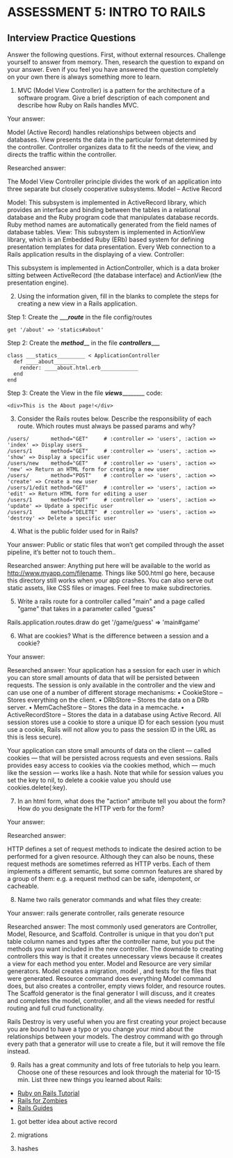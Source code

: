 # ASSESSMENT 5: INTRO TO RAILS
## Interview Practice Questions

Answer the following questions. First, without external resources. Challenge yourself to answer from memory. Then, research the question to expand on your answer. Even if you feel you have answered the question completely on your own there is always something more to learn.

1. MVC (Model View Controller) is a pattern for the architecture of a software program. Give a brief description of each component and describe how Ruby on Rails handles MVC.

  Your answer:
  
  Model (Active Record) handles relationships between objects and databases.
View presents the data in the particular format determined by the controller.
Controller organizes data to fit the needs of the view, and directs the traffic within the controller.


  Researched answer:
  
The Model View Controller principle divides the work of an application into three separate but closely cooperative subsystems.
Model – Active Record 

Model:
This subsystem is implemented in ActiveRecord library, which provides an interface and binding between the tables in a relational database and the Ruby program code that manipulates database records. Ruby method names are automatically generated from the field names of database tables.
View:
This subsystem is implemented in ActionView library, which is an Embedded Ruby (ERb) based system for defining presentation templates for data presentation. Every Web connection to a Rails application results in the displaying of a view.
Controller:

This subsystem is implemented in ActionController, which is a data broker sitting between ActiveRecord (the database interface) and ActionView (the presentation engine).



2. Using the information given, fill in the blanks to complete the steps for creating a new view in a Rails application.

  Step 1: Create the ______route___ in the file config/routes
  ```
  get '/about' => 'statics#about'
  ```

  Step 2: Create the _____method_______ in the file _____controllers________
  ```
  class ___statics_________ < ApplicationController
    def ____about_______
      render: ____about.html.erb____________
    end
  end
  ```

  Step 3: Create the View in the file ___views___________
  code:
  ```
  <div>This is the About page!</div>
  ```


3. Consider the Rails routes below. Describe the responsibility of  each route. Which routes must always be passed params and why?

```
/users/       method="GET"     # :controller => 'users', :action => 'index' => Display users 
/users/1      method="GET"     # :controller => 'users', :action => 'show' => Display a specific user
/users/new    method="GET"     # :controller => 'users', :action => 'new' => Return an HTML form for creating a new user
/users/       method="POST"    # :controller => 'users', :action => 'create' => Create a new user
/users/1/edit method="GET"     # :controller => 'users', :action => 'edit' => Return HTML form for editing a user
/users/1      method="PUT"     # :controller => 'users', :action => 'update' => Update a specific user
/users/1      method="DELETE"  # :controller => 'users', :action => 'destroy' => Delete a specific user 
```





4. What is the public folder used for in Rails?

  Your answer:
Public or static files that won’t get compiled through the asset pipeline, it’s better not to touch them..


  Researched answer:
  Anything put here will be available to the world as http://www.myapp.com/filename. Things like 500.html go here, because this directory still works when your app crashes. You can also serve out static assets, like CSS files or images. Feel free to make subdirectories.



5. Write a rails route for a controller called "main" and a page called "game" that takes in a parameter called "guess"

Rails.application.routes.draw do
get '/game/guess' => 'main#game'




6. What are cookies? What is the difference between a session and a cookie?

  Your answer:

  Researched answer:
Your application has a session for each user in which you can store small amounts of data that will be persisted between requests. The session is only available in the controller and the view and can use one of a number of different storage mechanisms:
•	CookieStore – Stores everything on the client.
•	DRbStore – Stores the data on a DRb server.
•	MemCacheStore – Stores the data in a memcache.
•	ActiveRecordStore – Stores the data in a database using Active Record.
All session stores use a cookie to store a unique ID for each session (you must use a cookie, Rails will not allow you to pass the session ID in the URL as this is less secure).

Your application can store small amounts of data on the client — called cookies — that will be persisted across requests and even sessions. Rails provides easy access to cookies via the cookies method, which — much like the session — works like a hash.
Note that while for session values you set the key to nil, to delete a cookie value you should use cookies.delete(:key).





7. In an html form, what does the "action" attribute tell you about the form? How do you designate the HTTP verb for the form?

  Your answer:

  Researched answer:
  
  HTTP defines a set of request methods to indicate the desired action to be performed for a given resource. Although they can also be nouns, these request methods are sometimes referred as HTTP verbs. Each of them implements a different semantic, but some common features are shared by a group of them: e.g. a request method can be safe, idempotent, or cacheable.






8. Name two rails generator commands and what files they create:

  Your answer: rails generate controller, rails generate resource 

  Researched answer:
The most commonly used generators are Controller, Model, Resource, and Scaffold. Controller is unique in that you don’t put table column names and types after the controller name, but you put the methods you want included in the new controller. The downside to creating controllers this way is that it creates unnecessary views because it creates a view for each method you enter. Model and Resource are very similar generators. Model creates a migration, model , and tests for the files that were generated. Resource command does everything Model command does, but also creates a controller, empty views folder, and resource routes. The Scaffold generator is the final generator I will discuss, and it creates and completes the model, controller, and all the views needed for restful routing and full crud functionality.

Rails Destroy is very useful when you are first creating your project because you are bound to have a typo or you change your mind about the relationships between your models. The destroy command with go through every path that a generator will use to create a file, but it will remove the file instead.



9. Rails has a great community and lots of free tutorials to help you learn. Choose one of these resources and look through the material for 10-15 min. List three new things you learned about Rails:
- [Ruby on Rails Tutorial](https://www.tutorialspoint.com/ruby-on-rails/index.htm)
- [Rails for Zombies](http://railsforzombies.org)
- [Rails Guides](http://guides.rubyonrails.org/getting_started.html)

1. 	got better idea about active record

2. migrations 

3. hashes 
